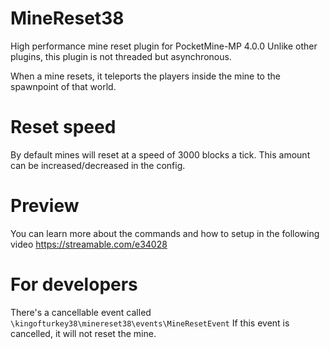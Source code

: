 # MineReset38
High performance mine reset plugin for PocketMine-MP 4.0.0
Unlike other plugins, this plugin is not threaded but asynchronous.

When a mine resets, it teleports the players inside the mine to the spawnpoint of that world.

# Reset speed
By default mines will reset at a speed of 3000 blocks a tick.
This amount can be increased/decreased in the config.

# Preview
You can learn more about the commands and how to setup in the following video https://streamable.com/e34028

# For developers
There's a cancellable event called `\kingofturkey38\minereset38\events\MineResetEvent`
If this event is cancelled, it will not reset the mine.
